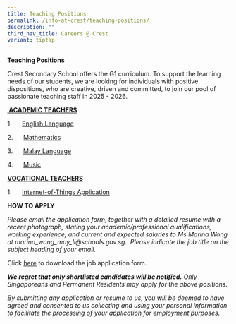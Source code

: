 ```yaml
---
title: Teaching Positions
permalink: /info-at-crest/teaching-positions/
description: ""
third_nav_title: Careers @ Crest
variant: tiptap
---
```

<p><strong>Teaching Positions</strong>
</p>
<p>Crest Secondary School offers the G1 curriculum. To support the learning
needs of our students, we are looking for individuals with positive dispositions,
who are creative, driven and committed, to join our pool of passionate
teaching staff in 2025 - 2026.</p>
<p><strong><u>&nbsp;ACADEMIC TEACHERS</u></strong>
</p>
<p>1.&nbsp;&nbsp;&nbsp;&nbsp;&nbsp; <a href="https://www.crestsec.edu.sg/academic-teachers-requirements/" rel="noopener nofollow" target="_blank">English Language</a>
</p>
<p>2.&nbsp;&nbsp;&nbsp;&nbsp;&nbsp; <a href="https://www.crestsec.edu.sg/academic-teachers-requirements/" rel="noopener nofollow" target="_blank">Mathematics</a>
</p>
<p>3.&nbsp;&nbsp;&nbsp;&nbsp;&nbsp; <a href="https://www.crestsec.edu.sg/academic-teachers-requirements/" rel="noopener nofollow" target="_blank">Malay Language</a>
</p>
<p>4.&nbsp;&nbsp;&nbsp;&nbsp;&nbsp; <a href="https://www.crestsec.edu.sg/music-teacher-requirements/" rel="noopener nofollow" target="_blank">Music</a>
</p>
<p></p>
<p><strong><u>VOCATIONAL TEACHERS</u></strong>
</p>
<p>1.&nbsp;&nbsp;&nbsp;&nbsp;&nbsp; <a href="https://www.crestsec.edu.sg/iota-teacher-requirements/" rel="noopener nofollow" target="_blank">Internet-of-Things Application</a>
</p>
<p></p>
<p><strong>HOW TO APPLY</strong>
</p>
<p><em>Please email the application form, together with a detailed resume with a recent photograph, stating your academic/professional qualifications, working experience, and current and expected salaries to Ms Marina Wong at <a rel="noopener noreferrer nofollow" target="_blank">marina_wong_may_li@schools.gov.sg</a>. &nbsp;Please indicate the job title on the subject heading of your email.</em>
</p>
<p>Click&nbsp;<a href="/files/Crest_Secondary_School___Job_Application_Form__Direct_Hire_.pdf" rel="noopener noreferrer nofollow" target="_blank">here</a>&nbsp;to
download the job application form.</p>
<p><strong><em>We regret that only shortlisted candidates will be notified.</em></strong><em> Only Singaporeans and Permanent Residents may apply for the above positions.</em>
</p>
<p><em>By submitting any application or resume to us, you will be deemed to have agreed and consented to us collecting and using your personal information</em>  <em>to facilitate the processing of your application for employment purposes.</em>
</p>